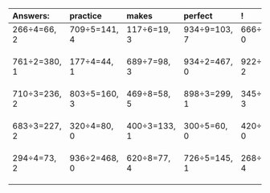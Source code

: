 | Answers: | practice | makes | perfect | ! |
| :--- | :--- | :--- | :--- | :--- |
| 266÷4=66, 2 | 709÷5=141, 4 | 117÷6=19, 3 | 934÷9=103, 7 | 666÷9=74, 0 | 
|   |   |   |   |   | 
|   |   |   |   |   | 
|   |   |   |   |   | 
| 761÷2=380, 1 | 177÷4=44, 1 | 689÷7=98, 3 | 934÷2=467, 0 | 922÷4=230, 2 | 
|   |   |   |   |   | 
|   |   |   |   |   | 
|   |   |   |   |   | 
| 710÷3=236, 2 | 803÷5=160, 3 | 469÷8=58, 5 | 898÷3=299, 1 | 345÷9=38, 3 | 
|   |   |   |   |   | 
|   |   |   |   |   | 
|   |   |   |   |   | 
| 683÷3=227, 2 | 320÷4=80, 0 | 400÷3=133, 1 | 300÷5=60, 0 | 420÷7=60, 0 | 
|   |   |   |   |   | 
|   |   |   |   |   | 
|   |   |   |   |   | 
| 294÷4=73, 2 | 936÷2=468, 0 | 620÷8=77, 4 | 726÷5=145, 1 | 268÷8=33, 4 | 
|   |   |   |   |   | 
|   |   |   |   |   | 
|   |   |   |   |   | 
